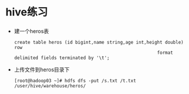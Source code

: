 # hive练习

### 

* 建一个heros表

      create table heros (id bigint,name string,age int,height double) row 
                                                            format delimited fields terminated by '\t';

* 上传文件到heros目录下

      [root@hadoop03 ~]# hdfs dfs -put /s.txt /t.txt /user/hive/warehouse/heros/



